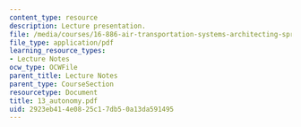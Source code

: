 ```yaml
---
content_type: resource
description: Lecture presentation.
file: /media/courses/16-886-air-transportation-systems-architecting-spring-2004/2923eb414e0825c17db50a13da591495_13_autonomy.pdf
file_type: application/pdf
learning_resource_types:
- Lecture Notes
ocw_type: OCWFile
parent_title: Lecture Notes
parent_type: CourseSection
resourcetype: Document
title: 13_autonomy.pdf
uid: 2923eb41-4e08-25c1-7db5-0a13da591495
---
```

